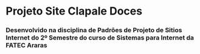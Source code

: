 # Projeto Site Clapale Doces
### Desenvolvido na disciplina de Padrões de Projeto de Sitios Internet do 2º Semestre do curso de Sistemas para Internet da FATEC Araras
